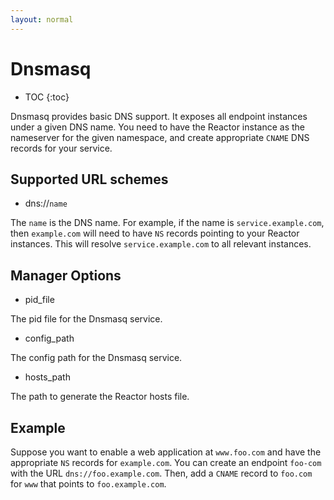 ```yaml
---
layout: normal
---
```

<h1>Dnsmasq</h1>

* TOC
{:toc}

Dnsmasq provides basic DNS support. It exposes all endpoint instances under a
given DNS name. You need to have the Reactor instance as the nameserver for the
given namespace, and create appropriate `CNAME` DNS records for your service.

## Supported URL schemes

* dns://`name`

The `name` is the DNS name. For example, if the name is `service.example.com`,
then `example.com` will need to have `NS` records pointing to your Reactor
instances. This will resolve `service.example.com` to all relevant instances.

## Manager Options

* pid_file

The pid file for the Dnsmasq service.

* config_path

The config path for the Dnsmasq service.

* hosts_path

The path to generate the Reactor hosts file.

## Example

Suppose you want to enable a web application at `www.foo.com` and have the
appropriate `NS` records for `example.com`. You can create an endpoint
`foo-com` with the URL `dns://foo.example.com`. Then, add a `CNAME` record to
`foo.com` for `www` that points to `foo.example.com`.
